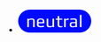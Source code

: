 - ![](https://raw.githubusercontent.com/cybercongress/prism/img-upload/components/1-molecules/pill/blue.png)